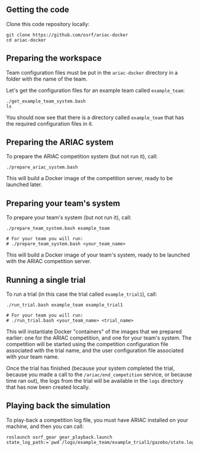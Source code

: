 ## Getting the code

Clone this code repository locally:

```
git clone https://github.com/osrf/ariac-docker
cd ariac-docker
```

## Preparing the workspace

Team configuration files must be put in the `ariac-docker` directory in a folder with the name of the team.

Let's get the configuration files for an example team called `example_team`:

```
./get_example_team_system.bash
ls
```

You should now see that there is a directory called `example_team` that has the required configuration files in it.

## Preparing the ARIAC system

To prepare the ARIAC competition system (but not run it), call:

```
./prepare_ariac_system.bash
```

This will build a Docker image of the competition server, ready to be launched later.

## Preparing your team's system

To prepare your team's system (but not run it), call:

```
./prepare_team_system.bash example_team

# For your team you will run:
# ./prepare_team_system.bash <your_team_name>
```

This will build a Docker image of your team's system, ready to be launched with the ARIAC competition server.

## Running a single trial

To run a trial (in this case the trial called `example_trial1`), call:

```
./run_trial.bash example_team example_trial1

# For your team you will run:
# ./run_trial.bash <your_team_name> <trial_name>
```

This will instantiate Docker "containers" of the images that we prepared earlier: one for the ARIAC competition, and one for your team's system.
The competition will be started using the competition configuration file associated with the trial name, and the user configuration file associated with your team name.

Once the trial has finished (because your system completed the trial, because you made a call to the `/ariac/end_competition` service, or because time ran out), the logs from the trial will be available in the `logs` directory that has now been created locally.

## Playing back the simulation

To play-back a competition log file, you must have ARIAC installed on your machine, and then you can call:

```
roslaunch osrf_gear gear_playback.launch state_log_path:=`pwd`/logs/example_team/example_trial1/gazebo/state.log
```
